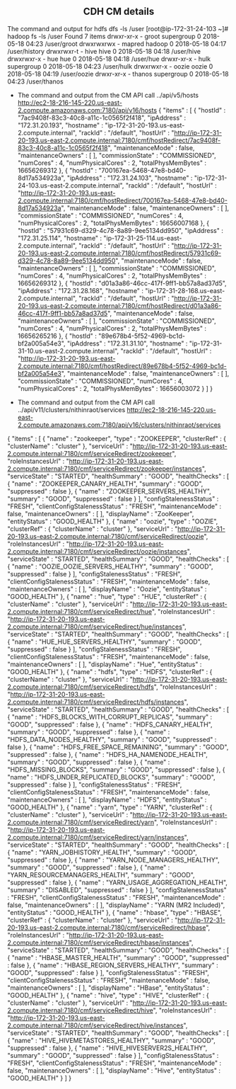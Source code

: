 ## <center> CDH CM details

The command and output for hdfs dfs -ls /user
[root@ip-172-31-24-103 ~]# hadoop fs -ls /user
Found 7 items
drwxr-xr-x   - groot  supergroup          0 2018-05-18 04:23 /user/groot
drwxrwxrwx   - mapred hadoop              0 2018-05-18 04:17 /user/history
drwxrwxr-t   - hive   hive                0 2018-05-18 04:18 /user/hive
drwxrwxr-x   - hue    hue                 0 2018-05-18 04:18 /user/hue
drwxr-xr-x   - hulk   supergroup          0 2018-05-18 04:23 /user/hulk
drwxrwxr-x   - oozie  oozie               0 2018-05-18 04:19 /user/oozie
drwxr-xr-x   - thanos supergroup          0 2018-05-18 04:23 /user/thanos


* The command and output from the CM API call ../api/v5/hosts
http://ec2-18-216-145-220.us-east-2.compute.amazonaws.com:7180/api/v16/hosts
{
  "items" : [ {
    "hostId" : "7ac9408f-83c3-40c8-a11c-1c0565f2f418",
    "ipAddress" : "172.31.20.193",
    "hostname" : "ip-172-31-20-193.us-east-2.compute.internal",
    "rackId" : "/default",
    "hostUrl" : "http://ip-172-31-20-193.us-east-2.compute.internal:7180/cmf/hostRedirect/7ac9408f-83c3-40c8-a11c-1c0565f2f418",
    "maintenanceMode" : false,
    "maintenanceOwners" : [ ],
    "commissionState" : "COMMISSIONED",
    "numCores" : 4,
    "numPhysicalCores" : 2,
    "totalPhysMemBytes" : 16656269312
  }, {
    "hostId" : "700167ea-5468-47e8-bd40-8d17a534923a",
    "ipAddress" : "172.31.24.103",
    "hostname" : "ip-172-31-24-103.us-east-2.compute.internal",
    "rackId" : "/default",
    "hostUrl" : "http://ip-172-31-20-193.us-east-2.compute.internal:7180/cmf/hostRedirect/700167ea-5468-47e8-bd40-8d17a534923a",
    "maintenanceMode" : false,
    "maintenanceOwners" : [ ],
    "commissionState" : "COMMISSIONED",
    "numCores" : 4,
    "numPhysicalCores" : 2,
    "totalPhysMemBytes" : 16656007168
  }, {
    "hostId" : "57931c69-d329-4c78-8a89-9ee5134dd950",
    "ipAddress" : "172.31.25.114",
    "hostname" : "ip-172-31-25-114.us-east-2.compute.internal",
    "rackId" : "/default",
    "hostUrl" : "http://ip-172-31-20-193.us-east-2.compute.internal:7180/cmf/hostRedirect/57931c69-d329-4c78-8a89-9ee5134dd950",
    "maintenanceMode" : false,
    "maintenanceOwners" : [ ],
    "commissionState" : "COMMISSIONED",
    "numCores" : 4,
    "numPhysicalCores" : 2,
    "totalPhysMemBytes" : 16656269312
  }, {
    "hostId" : "d01a3a86-46cc-417f-9ff1-bb57a8ad37d5",
    "ipAddress" : "172.31.28.168",
    "hostname" : "ip-172-31-28-168.us-east-2.compute.internal",
    "rackId" : "/default",
    "hostUrl" : "http://ip-172-31-20-193.us-east-2.compute.internal:7180/cmf/hostRedirect/d01a3a86-46cc-417f-9ff1-bb57a8ad37d5",
    "maintenanceMode" : false,
    "maintenanceOwners" : [ ],
    "commissionState" : "COMMISSIONED",
    "numCores" : 4,
    "numPhysicalCores" : 2,
    "totalPhysMemBytes" : 16656265216
  }, {
    "hostId" : "89e678b4-5f52-4969-bc1d-bf2a005a54e3",
    "ipAddress" : "172.31.31.10",
    "hostname" : "ip-172-31-31-10.us-east-2.compute.internal",
    "rackId" : "/default",
    "hostUrl" : "http://ip-172-31-20-193.us-east-2.compute.internal:7180/cmf/hostRedirect/89e678b4-5f52-4969-bc1d-bf2a005a54e3",
    "maintenanceMode" : false,
    "maintenanceOwners" : [ ],
    "commissionState" : "COMMISSIONED",
    "numCores" : 4,
    "numPhysicalCores" : 2,
    "totalPhysMemBytes" : 16656003072
  } ]
}

* The command and output from the CM API call ../api/v11/clusters/nithinraot/services
http://ec2-18-216-145-220.us-east-2.compute.amazonaws.com:7180/api/v16/clusters/nithinraot/services

{
  "items" : [ {
    "name" : "zookeeper",
    "type" : "ZOOKEEPER",
    "clusterRef" : {
      "clusterName" : "cluster"
    },
    "serviceUrl" : "http://ip-172-31-20-193.us-east-2.compute.internal:7180/cmf/serviceRedirect/zookeeper",
    "roleInstancesUrl" : "http://ip-172-31-20-193.us-east-2.compute.internal:7180/cmf/serviceRedirect/zookeeper/instances",
    "serviceState" : "STARTED",
    "healthSummary" : "GOOD",
    "healthChecks" : [ {
      "name" : "ZOOKEEPER_CANARY_HEALTH",
      "summary" : "GOOD",
      "suppressed" : false
    }, {
      "name" : "ZOOKEEPER_SERVERS_HEALTHY",
      "summary" : "GOOD",
      "suppressed" : false
    } ],
    "configStalenessStatus" : "FRESH",
    "clientConfigStalenessStatus" : "FRESH",
    "maintenanceMode" : false,
    "maintenanceOwners" : [ ],
    "displayName" : "ZooKeeper",
    "entityStatus" : "GOOD_HEALTH"
  }, {
    "name" : "oozie",
    "type" : "OOZIE",
    "clusterRef" : {
      "clusterName" : "cluster"
    },
    "serviceUrl" : "http://ip-172-31-20-193.us-east-2.compute.internal:7180/cmf/serviceRedirect/oozie",
    "roleInstancesUrl" : "http://ip-172-31-20-193.us-east-2.compute.internal:7180/cmf/serviceRedirect/oozie/instances",
    "serviceState" : "STARTED",
    "healthSummary" : "GOOD",
    "healthChecks" : [ {
      "name" : "OOZIE_OOZIE_SERVERS_HEALTHY",
      "summary" : "GOOD",
      "suppressed" : false
    } ],
    "configStalenessStatus" : "FRESH",
    "clientConfigStalenessStatus" : "FRESH",
    "maintenanceMode" : false,
    "maintenanceOwners" : [ ],
    "displayName" : "Oozie",
    "entityStatus" : "GOOD_HEALTH"
  }, {
    "name" : "hue",
    "type" : "HUE",
    "clusterRef" : {
      "clusterName" : "cluster"
    },
    "serviceUrl" : "http://ip-172-31-20-193.us-east-2.compute.internal:7180/cmf/serviceRedirect/hue",
    "roleInstancesUrl" : "http://ip-172-31-20-193.us-east-2.compute.internal:7180/cmf/serviceRedirect/hue/instances",
    "serviceState" : "STARTED",
    "healthSummary" : "GOOD",
    "healthChecks" : [ {
      "name" : "HUE_HUE_SERVERS_HEALTHY",
      "summary" : "GOOD",
      "suppressed" : false
    } ],
    "configStalenessStatus" : "FRESH",
    "clientConfigStalenessStatus" : "FRESH",
    "maintenanceMode" : false,
    "maintenanceOwners" : [ ],
    "displayName" : "Hue",
    "entityStatus" : "GOOD_HEALTH"
  }, {
    "name" : "hdfs",
    "type" : "HDFS",
    "clusterRef" : {
      "clusterName" : "cluster"
    },
    "serviceUrl" : "http://ip-172-31-20-193.us-east-2.compute.internal:7180/cmf/serviceRedirect/hdfs",
    "roleInstancesUrl" : "http://ip-172-31-20-193.us-east-2.compute.internal:7180/cmf/serviceRedirect/hdfs/instances",
    "serviceState" : "STARTED",
    "healthSummary" : "GOOD",
    "healthChecks" : [ {
      "name" : "HDFS_BLOCKS_WITH_CORRUPT_REPLICAS",
      "summary" : "GOOD",
      "suppressed" : false
    }, {
      "name" : "HDFS_CANARY_HEALTH",
      "summary" : "GOOD",
      "suppressed" : false
    }, {
      "name" : "HDFS_DATA_NODES_HEALTHY",
      "summary" : "GOOD",
      "suppressed" : false
    }, {
      "name" : "HDFS_FREE_SPACE_REMAINING",
      "summary" : "GOOD",
      "suppressed" : false
    }, {
      "name" : "HDFS_HA_NAMENODE_HEALTH",
      "summary" : "GOOD",
      "suppressed" : false
    }, {
      "name" : "HDFS_MISSING_BLOCKS",
      "summary" : "GOOD",
      "suppressed" : false
    }, {
      "name" : "HDFS_UNDER_REPLICATED_BLOCKS",
      "summary" : "GOOD",
      "suppressed" : false
    } ],
    "configStalenessStatus" : "FRESH",
    "clientConfigStalenessStatus" : "FRESH",
    "maintenanceMode" : false,
    "maintenanceOwners" : [ ],
    "displayName" : "HDFS",
    "entityStatus" : "GOOD_HEALTH"
  }, {
    "name" : "yarn",
    "type" : "YARN",
    "clusterRef" : {
      "clusterName" : "cluster"
    },
    "serviceUrl" : "http://ip-172-31-20-193.us-east-2.compute.internal:7180/cmf/serviceRedirect/yarn",
    "roleInstancesUrl" : "http://ip-172-31-20-193.us-east-2.compute.internal:7180/cmf/serviceRedirect/yarn/instances",
    "serviceState" : "STARTED",
    "healthSummary" : "GOOD",
    "healthChecks" : [ {
      "name" : "YARN_JOBHISTORY_HEALTH",
      "summary" : "GOOD",
      "suppressed" : false
    }, {
      "name" : "YARN_NODE_MANAGERS_HEALTHY",
      "summary" : "GOOD",
      "suppressed" : false
    }, {
      "name" : "YARN_RESOURCEMANAGERS_HEALTH",
      "summary" : "GOOD",
      "suppressed" : false
    }, {
      "name" : "YARN_USAGE_AGGREGATION_HEALTH",
      "summary" : "DISABLED",
      "suppressed" : false
    } ],
    "configStalenessStatus" : "FRESH",
    "clientConfigStalenessStatus" : "FRESH",
    "maintenanceMode" : false,
    "maintenanceOwners" : [ ],
    "displayName" : "YARN (MR2 Included)",
    "entityStatus" : "GOOD_HEALTH"
  }, {
    "name" : "hbase",
    "type" : "HBASE",
    "clusterRef" : {
      "clusterName" : "cluster"
    },
    "serviceUrl" : "http://ip-172-31-20-193.us-east-2.compute.internal:7180/cmf/serviceRedirect/hbase",
    "roleInstancesUrl" : "http://ip-172-31-20-193.us-east-2.compute.internal:7180/cmf/serviceRedirect/hbase/instances",
    "serviceState" : "STARTED",
    "healthSummary" : "GOOD",
    "healthChecks" : [ {
      "name" : "HBASE_MASTER_HEALTH",
      "summary" : "GOOD",
      "suppressed" : false
    }, {
      "name" : "HBASE_REGION_SERVERS_HEALTHY",
      "summary" : "GOOD",
      "suppressed" : false
    } ],
    "configStalenessStatus" : "FRESH",
    "clientConfigStalenessStatus" : "FRESH",
    "maintenanceMode" : false,
    "maintenanceOwners" : [ ],
    "displayName" : "HBase",
    "entityStatus" : "GOOD_HEALTH"
  }, {
    "name" : "hive",
    "type" : "HIVE",
    "clusterRef" : {
      "clusterName" : "cluster"
    },
    "serviceUrl" : "http://ip-172-31-20-193.us-east-2.compute.internal:7180/cmf/serviceRedirect/hive",
    "roleInstancesUrl" : "http://ip-172-31-20-193.us-east-2.compute.internal:7180/cmf/serviceRedirect/hive/instances",
    "serviceState" : "STARTED",
    "healthSummary" : "GOOD",
    "healthChecks" : [ {
      "name" : "HIVE_HIVEMETASTORES_HEALTHY",
      "summary" : "GOOD",
      "suppressed" : false
    }, {
      "name" : "HIVE_HIVESERVER2S_HEALTHY",
      "summary" : "GOOD",
      "suppressed" : false
    } ],
    "configStalenessStatus" : "FRESH",
    "clientConfigStalenessStatus" : "FRESH",
    "maintenanceMode" : false,
    "maintenanceOwners" : [ ],
    "displayName" : "Hive",
    "entityStatus" : "GOOD_HEALTH"
  } ]
}
